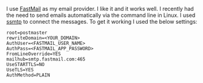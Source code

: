 I use [FastMail](https://www.fastmail.com) as my email provider.  I like it and it works well.  I recently had the need to send emails automatically via the command line in Linux.  I used [ssmtp](https://linux.die.net/man/8/ssmtp) to connect the messages.  To get it working I used the below settings:

```
root=postmaster
rewriteDomain=<YOUR_DOMAIN>
AuthUser=<FASTMAIL_USER_NAME>
AuthPass=<FASTMAIL_APP_PASSWORD>
FromLineOverride=YES
mailhub=smtp.fastmail.com:465
UseSTARTTLS=NO
UseTLS=YES
AuthMethod=PLAIN
```